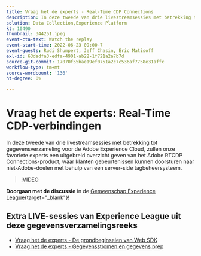 ```yaml
---
title: Vraag het de experts - Real-Time CDP Connections
description: In deze tweede van drie livestreamsessies met betrekking tot gegevensverzameling voor de Adobe Experience Cloud, zullen onze favoriete experts een uitgebreid overzicht geven van het Adobe RTCDP Connections-product, waar klanten gebeurtenissen kunnen doorsturen naar niet-Adobe-doelen met behulp van een server-side tagbeheersysteem.
solution: Data Collection,Experience Platform
kt: 10490
thumbnail: 344251.jpeg
event-cta-text: Watch the replay
event-start-time: 2022-06-23 09:00-7
event-guests: Rudi Shumpert, Jeff Chasin, Eric Matisoff
exl-id: 63dadfa3-edfa-4901-ab22-1f721a2a7b7d
source-git-commit: 17070f55bae19ef0751a2c7c536af7758e31affc
workflow-type: tm+mt
source-wordcount: '136'
ht-degree: 0%

---
```


# Vraag het de experts: Real-Time CDP-verbindingen

In deze tweede van drie livestreamsessies met betrekking tot gegevensverzameling voor de Adobe Experience Cloud, zullen onze favoriete experts een uitgebreid overzicht geven van het Adobe RTCDP Connections-product, waar klanten gebeurtenissen kunnen doorsturen naar niet-Adobe-doelen met behulp van een server-side tagbeheersysteem.

>[!VIDEO](https://video.tv.adobe.com/v/344251/?quality=12&learn=on)

**Doorgaan met de discussie** in de [Gemeenschap Experience League](https://experienceleaguecommunities.adobe.com/t5/adobe-experience-platform-launch/experience-league-live-post-session-discussion-real-time-cdp/m-p/458195#M285){target="_blank"}!

## Extra LIVE-sessies van Experience League uit deze gegevensverzamelingsreeks

* [Vraag het de experts - De grondbeginselen van Web SDK](exl-live-episode-05-26-22.md)
* [Vraag het de experts - Gegevensstromen en gegevens prep](exl-live-episode-07-21-22.md)

